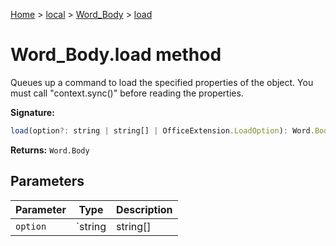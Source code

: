 [Home](./index) &gt; [local](local.md) &gt; [Word\_Body](local.word_body.md) &gt; [load](local.word_body.load.md)

# Word\_Body.load method

Queues up a command to load the specified properties of the object. You must call "context.sync()" before reading the properties.

**Signature:**
```javascript
load(option?: string | string[] | OfficeExtension.LoadOption): Word.Body;
```
**Returns:** `Word.Body`

## Parameters

|  Parameter | Type | Description |
|  --- | --- | --- |
|  `option` | `string | string[] | OfficeExtension.LoadOption` |  |


